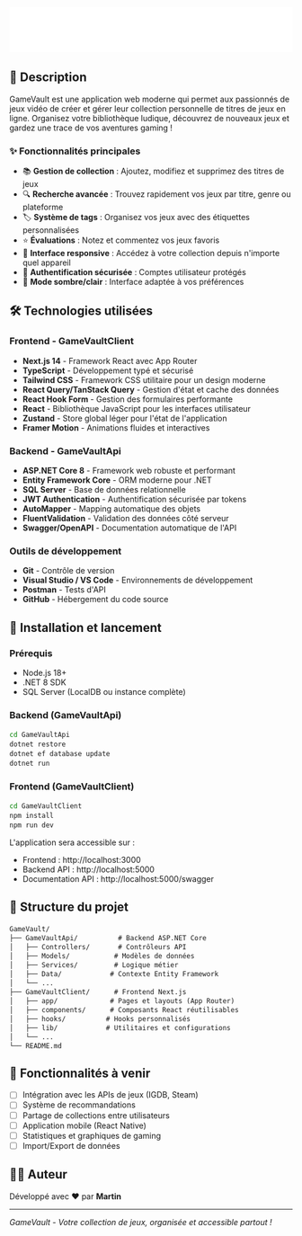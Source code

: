 ![GameVault Logo](./GameVaultClient/public/GameVault-ReadMeLogo.svg)
## 📖 Description

GameVault est une application web moderne qui permet aux passionnés de jeux vidéo de créer et gérer leur collection personnelle de titres de jeux en ligne. Organisez votre bibliothèque ludique, découvrez de nouveaux jeux et gardez une trace de vos aventures gaming !

### ✨ Fonctionnalités principales

- 📚 **Gestion de collection** : Ajoutez, modifiez et supprimez des titres de jeux
- 🔍 **Recherche avancée** : Trouvez rapidement vos jeux par titre, genre ou plateforme
- 🏷️ **Système de tags** : Organisez vos jeux avec des étiquettes personnalisées
- ⭐ **Évaluations** : Notez et commentez vos jeux favoris
- 📱 **Interface responsive** : Accédez à votre collection depuis n'importe quel appareil
- 🔐 **Authentification sécurisée** : Comptes utilisateur protégés
- 🌙 **Mode sombre/clair** : Interface adaptée à vos préférences

## 🛠️ Technologies utilisées

### Frontend - GameVaultClient
- **Next.js 14** - Framework React avec App Router
- **TypeScript** - Développement typé et sécurisé
- **Tailwind CSS** - Framework CSS utilitaire pour un design moderne
- **React Query/TanStack Query** - Gestion d'état et cache des données
- **React Hook Form** - Gestion des formulaires performante
- **React** - Bibliothèque JavaScript pour les interfaces utilisateur
- **Zustand** - Store global léger pour l'état de l'application
- **Framer Motion** - Animations fluides et interactives

### Backend - GameVaultApi
- **ASP.NET Core 8** - Framework web robuste et performant
- **Entity Framework Core** - ORM moderne pour .NET
- **SQL Server** - Base de données relationnelle
- **JWT Authentication** - Authentification sécurisée par tokens
- **AutoMapper** - Mapping automatique des objets
- **FluentValidation** - Validation des données côté serveur
- **Swagger/OpenAPI** - Documentation automatique de l'API

### Outils de développement
- **Git** - Contrôle de version
- **Visual Studio / VS Code** - Environnements de développement
- **Postman** - Tests d'API
- **GitHub** - Hébergement du code source

## 🚀 Installation et lancement

### Prérequis
- Node.js 18+ 
- .NET 8 SDK
- SQL Server (LocalDB ou instance complète)

### Backend (GameVaultApi)
```bash
cd GameVaultApi
dotnet restore
dotnet ef database update
dotnet run
```

### Frontend (GameVaultClient)
```bash
cd GameVaultClient
npm install
npm run dev
```

L'application sera accessible sur :
- Frontend : http://localhost:3000
- Backend API : http://localhost:5000
- Documentation API : http://localhost:5000/swagger

## 📁 Structure du projet

```
GameVault/
├── GameVaultApi/          # Backend ASP.NET Core
│   ├── Controllers/       # Contrôleurs API
│   ├── Models/           # Modèles de données
│   ├── Services/         # Logique métier
│   ├── Data/            # Contexte Entity Framework
│   └── ...
├── GameVaultClient/      # Frontend Next.js
│   ├── app/             # Pages et layouts (App Router)
│   ├── components/      # Composants React réutilisables
│   ├── hooks/          # Hooks personnalisés
│   ├── lib/            # Utilitaires et configurations
│   └── ...
└── README.md
```

## 🎯 Fonctionnalités à venir

- [ ] Intégration avec les APIs de jeux (IGDB, Steam)
- [ ] Système de recommandations
- [ ] Partage de collections entre utilisateurs
- [ ] Application mobile (React Native)
- [ ] Statistiques et graphiques de gaming
- [ ] Import/Export de données

## 👨‍💻 Auteur

Développé avec ❤️ par **Martin**

---

*GameVault - Votre collection de jeux, organisée et accessible partout !*

